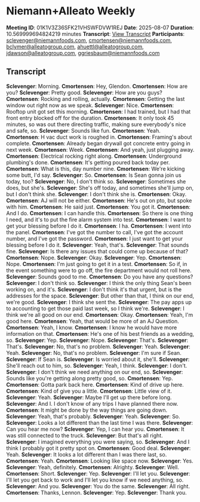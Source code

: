 # Niemann+Alleato Weekly
**Meeting ID**: 01K1V3Z36SFK21VHSWFDVW1REJ
**Date**: 2025-08-07
**Duration**: 10.569999694824219 minutes
**Transcript**: [View Transcript](https://app.fireflies.ai/view/01K1V3Z36SFK21VHSWFDVW1REJ)
**Participants**: sclevenger@niemannfoods.com, cmortensen@niemannfoods.com, bclymer@alleatogroup.com, ahuettl@alleatogroup.com, jdawson@alleatogroup.com, ggriesbaum@niemannfoods.com

## Transcript
**Sclevenger**: Morning.
**Cmortensen**: Hey, Glendon.
**Cmortensen**: How are you?
**Sclevenger**: Pretty good.
**Sclevenger**: How are you guys?
**Cmortensen**: Rocking and rolling, actually.
**Cmortensen**: Getting the last window out right now as we speak.
**Sclevenger**: Nice.
**Cmortensen**: Rooftop unit got set this morning.
**Cmortensen**: I had trained, but I had that front entry blocked off for the duration.
**Cmortensen**: It only took 45 minutes, so was out there directing traffic, making sure everybody's nice and safe, so.
**Sclevenger**: Sounds like fun.
**Cmortensen**: Yeah.
**Cmortensen**: H vac duct work is roughed in.
**Cmortensen**: Framing's about complete.
**Cmortensen**: Already began drywall got concrete entry going in next week.
**Cmortensen**: Week.
**Cmortensen**: And yeah, just plugging away.
**Cmortensen**: Electrical rocking right along.
**Cmortensen**: Underground plumbing's done.
**Cmortensen**: It's getting poured back today per.
**Cmortensen**: What is this, day number nine.
**Cmortensen**: We're kicking some butt, I'd say.
**Sclevenger**: So.
**Cmortensen**: Is Sean gonna join us today, too?
**Sclevenger**: No, I don't think so.
**Sclevenger**: Sometimes she does, but she's.
**Sclevenger**: She's off today, and sometimes she'll jump on, but I don't think she.
**Sclevenger**: I don't think she is.
**Cmortensen**: Okay.
**Cmortensen**: AJ will not be either.
**Cmortensen**: He's out on pto, but spoke with him.
**Cmortensen**: He said just.
**Cmortensen**: You got it.
**Cmortensen**: And I do.
**Cmortensen**: I can handle this.
**Cmortensen**: So there is one thing I need, and it's to put the fire alarm system into test.
**Cmortensen**: I want to get your blessing before I do it.
**Cmortensen**: I ha.
**Cmortensen**: I went into the panel.
**Cmortensen**: I've got the number to call, I've got the account number, and I've got the password.
**Cmortensen**: I just want to get your blessing before I do it.
**Sclevenger**: Yeah, that's.
**Sclevenger**: That sounds fine.
**Sclevenger**: Is there any issues that could come up because of that?
**Cmortensen**: Nope.
**Sclevenger**: Okay.
**Sclevenger**: Yep.
**Cmortensen**: Nope.
**Cmortensen**: I'm just going to get it in a test.
**Cmortensen**: So if, in the event something were to go off, the fire department would not roll here.
**Sclevenger**: Sounds good to me.
**Cmortensen**: Do you have any questions?
**Sclevenger**: I don't think so.
**Sclevenger**: I think the only thing Sean's been working on, and it's.
**Sclevenger**: I don't think it's that urgent, but is the addresses for the space.
**Sclevenger**: But other than that, I think on our end, we're good.
**Sclevenger**: I think she sent the.
**Sclevenger**: The pay apps up to accounting to get those paid last week, so I think we're.
**Sclevenger**: I think we're all good on our end.
**Cmortensen**: Okay.
**Cmortensen**: Yeah, I'm good here.
**Cmortensen**: Yeah, that would be more of an AJ Question.
**Cmortensen**: Yeah, I know.
**Cmortensen**: I know he would have more information on that.
**Cmortensen**: He's one of his best friends as a wedding, so.
**Sclevenger**: Yep.
**Sclevenger**: Nope.
**Sclevenger**: That's.
**Sclevenger**: That's.
**Sclevenger**: No, that's no problem.
**Sclevenger**: Yeah.
**Sclevenger**: Yeah.
**Sclevenger**: No, that's no problem.
**Sclevenger**: I'm sure if Sean.
**Sclevenger**: If Sean is.
**Sclevenger**: Is worried about it, she'll.
**Sclevenger**: She'll reach out to him, so.
**Sclevenger**: Yeah, I think.
**Sclevenger**: I don't.
**Sclevenger**: I don't think we need anything on our end, so.
**Sclevenger**: Sounds like you're getting along pretty good, so.
**Cmortensen**: Yep.
**Cmortensen**: Gotta park back here.
**Cmortensen**: Kind of drive up here.
**Cmortensen**: Kind of give you a little.
**Cmortensen**: Little view of it.
**Sclevenger**: Yeah.
**Sclevenger**: Maybe I'll get up there before long.
**Sclevenger**: And I. I don't know of any trips I have planned there now.
**Cmortensen**: It might be done by the way things are going down.
**Sclevenger**: Yeah, that's probably.
**Sclevenger**: Yeah.
**Sclevenger**: So.
**Sclevenger**: Looks a lot different than the last time I was there.
**Sclevenger**: Can you hear me now?
**Sclevenger**: Yep, I can hear you.
**Cmortensen**: It was still connected to the truck.
**Sclevenger**: But that's all right.
**Sclevenger**: I imagined everything you were saying, so.
**Sclevenger**: And I think I probably got it pretty spot on.
**Cmortensen**: Good deal.
**Sclevenger**: Yeah.
**Sclevenger**: It looks a lot different than I was there last, so.
**Cmortensen**: Yeah.
**Cmortensen**: Looking like space now.
**Sclevenger**: Yes.
**Sclevenger**: Yeah, definitely.
**Cmortensen**: Alrighty.
**Sclevenger**: Well.
**Cmortensen**: Short.
**Sclevenger**: Yep.
**Sclevenger**: I'll let you.
**Sclevenger**: I'll let you get back to work and I'll let you know if we need anything, so.
**Sclevenger**: And you.
**Sclevenger**: You do the same.
**Sclevenger**: All right.
**Cmortensen**: Thanks, Lennon.
**Sclevenger**: Yep.
**Sclevenger**: Thank you.